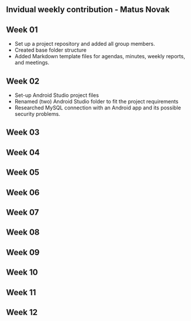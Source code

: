 Invidual weekly contribution - Matus Novak
------------------------------------------

## Week 01

* Set up a project repository and added all group members.
* Created base folder structure
* Added Markdown template files for agendas, minutes, weekly reports, and meetings.

## Week 02

* Set-up Android Studio project files
* Renamed (two) Android Studio folder to fit the project requirements 
* Researched MySQL connection with an Android app and its possible security problems.

## Week 03

## Week 04

## Week 05

## Week 06

## Week 07

## Week 08

## Week 09

## Week 10

## Week 11

## Week 12
